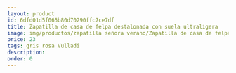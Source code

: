 ```yaml
---
layout: product
id: 6dfd01d5f065b80d70290ffc7ce7df
title: Zapatilla de casa de felpa destalonada con suela ultraligera
image: img/productos/zapatilla señora verano/Zapatilla de casa de felpa destalonada con suela ultraligera=23=gris rosa Vulladi.webp
price: 23
tags: gris rosa Vulladi
description: 
order: 0
---
```

